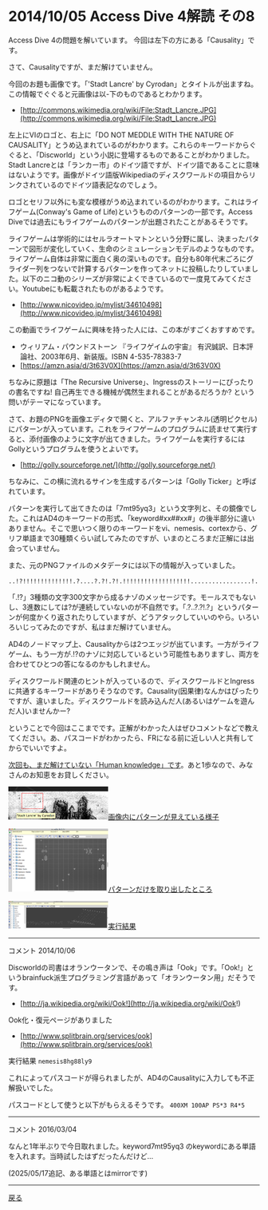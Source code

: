 # 2014/10/05 Access Dive 4解読 その8

Access Dive 4の問題を解いています。
今回は左下の方にある「Causality」です。

さて、Causalityですが、まだ解けていません。

今回のお題も画像です。「'Stadt Lancre' by Cyrodan」とタイトルが出ますね。この情報でぐぐると元画像は以-下のものであるとわかります。
- [http://commons.wikimedia.org/wiki/File:Stadt_Lancre.JPG](http://commons.wikimedia.org/wiki/File:Stadt_Lancre.JPG)

左上にVIのロゴと、右上に「DO NOT MEDDLE WITH THE NATURE OF CAUSALITY」とうめ込まれているのがわかります。これらのキーワードからぐぐると、「Discworld」という小説に登場するものであることがわかりました。Stadt Lancreとは「ランカー市」のドイツ語ですが、ドイツ語であることに意味はないようです。画像がドイツ語版Wikipediaのディスクワールドの項目からリンクされているのでドイツ語表記なのでしょう。

ロゴとセリフ以外にも変な模様がうめ込まれているのがわかります。これはライフゲーム(Conway's Game of Life)というもののパターンの一部です。Access Diveでは過去にもライフゲームのパターンが出題されたことがあるそうです。

ライフゲームは学術的にはセルラオートマトンという分野に属し、決まったパターンで図形が変化していく、生命のシミュレーションモデルのようなものです。ライフゲーム自体は非常に面白く奥の深いものです。自分も80年代末ごろにグライダー列をつないで計算するパターンを作ってネットに投稿したりしていました。以下のニコ動のシリーズが非常によくできているので一度見てみてください。Youtubeにも転載されたものがあるようです。
- [http://www.nicovideo.jp/mylist/34610498](http://www.nicovideo.jp/mylist/34610498)

この動画でライフゲームに興味を持った人には、この本がすごくおすすめです。

- ウィリアム・パウンドストーン 『ライフゲイムの宇宙』 有沢誠訳、日本評論社、2003年6月、新装版。ISBN 4-535-78383-7
- [https://amzn.asia/d/3t63V0X](https://amzn.asia/d/3t63V0X)

ちなみに原題は「The Recursive Universe」、Ingressのストーリーにぴったりの書名ですね! 自己再生できる機械が偶然生まれることがあるだろうか? という問いがテーマになっています。

さて、お題のPNGを画像エディタで開くと、アルファチャンネル(透明ピクセル)にパターンが入っています。これをライフゲームのプログラムに読ませて実行すると、添付画像のように文字が出てきました。ライフゲームを実行するにはGollyというプログラムを使うとよいです。
- [http://golly.sourceforge.net/](http://golly.sourceforge.net/)

ちなみに、この横に流れるサインを生成するパターンは「Golly Ticker」と呼ばれています。

パターンを実行して出てきたのは「7mt95yq3」という文字列と、その鏡像でした。これはAD4のキーワードの形式、「keyword#xx##xx#」の後半部分に違いありません。そこで思いつく限りのキーワードをvi、nemesis、cortexから、グリフ単語まで30種類くらい試してみたのですが、いまのところまだ正解には出会っていません。

また、元のPNGファイルのメタデータには以下の情報が入っていました。

```
..!?!!!!!!!!!!!!!!.?....?.?!.?!.!!!!!!!!!!!!!!!!!!!.................!.!!!!!!!!!!!!!!!!!.!?!!!!!!.?..?.?!.?!!!!!!!!!.!!!!!!!!!!!!!!!!!!!!!.....................!.!!!?!!!!.?..?.?!.?!!!.!?!!!!!!.?..?.?!.?!.!!!...!?!!.?......?.?!.?!.!.!!!!!?!!.?....?.?!.?!.!!!?!!!!!!.?..?.?!.?!.!!!?!!!!.?..?.?!.?!!!!!!!.
```

「.!?」3種類の文字300文字から成るナゾのメッセージです。モールスでもないし、3進数にしては?が連続していないのが不自然です。「.?..?.?!.?」というパターンが何度かくり返されたりしていますが、どうアタックしていいのやら。いろいろいじってみたのですが、私はまだ解けていません。

AD4のノードマップ上、Causalityからは2つエッジが出ています。一方がライフゲーム、もう一方が.!?のナゾに対応しているという可能性もありますし、両方を合わせてひとつの答になるのかもしれません。

ディスクワールド関連のヒントが入っているので、ディスクワールドとIngressに共通するキーワードがありそうなのです。Causality(因果律)なんかはぴったりですが、違いました。ディスクワールドを読み込んだ人(あるいはゲームを遊んだ人)いませんかー?

ということで今回はここまでです。正解がわかった人はぜひコメントなどで教えてください。あ、パスコードがわかったら、FRになる前に近しい人と共有してからでいいですよ。

[次回も、まだ解けていない「Human knowledge」です](./ad4_human.md)。あと1歩なので、みなさんのお知恵をお貸しください。

<a href="/kaidoku/images/1a3axclf9j0ky.png"><img width="200px" src="/kaidoku/images/1a3axclf9j0ky.png">画像内にパターンが見えている様子</a>

<a href="/kaidoku/images/1a3axcxn4j4j6.png"><img width="200px" src="/kaidoku/images/1a3axcxn4j4j6.png">パターンだけを取り出したところ</a>

<a href="/kaidoku/images/1a3axd6qep8aq.png"><img width="200px" src="/kaidoku/images/1a3axd6qep8aq.png">実行結果</a>

----

コメント 2014/10/06

Discworldの司書はオランウータンで、その鳴き声は「Ook」です。「Ook!」というbrainfuck派生プログラミング言語があって「オランウータン用」だそうです。
- [http://ja.wikipedia.org/wiki/Ook!](http://ja.wikipedia.org/wiki/Ook!)

Ook化・復元ページがありました
- [http://www.splitbrain.org/services/ook](http://www.splitbrain.org/services/ook)

実行結果
`nemesis8hg88ly9`

これによってパスコードが得られましたが、AD4のCausalityに入力しても不正解扱いでした。

パスコードとして使うと以下がもらえるそうです。
`400XM 100AP PS*3 R4*5`

----

コメント 2016/03/04

なんと1年半ぶりで今日取れました。keyword7mt95yq3 のkeywordにある単語を入れます。当時試したはずだったんだけど…

(2025/05/17追記、ある単語とはmirrorです)

----

[戻る](index.html)
